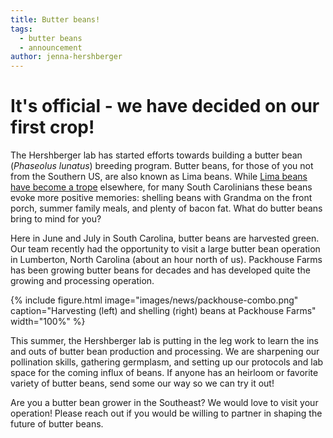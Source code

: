 ```yaml
---
title: Butter beans!
tags:
  - butter beans
  - announcement
author: jenna-hershberger
---
```

<!-- excerpt start -->
# It's official - we have decided on our first crop!

The Hershberger lab has started efforts towards building a butter bean (*Phaseolus lunatus*) breeding program. Butter beans, for those of you not from the Southern US, are also known as Lima beans. <!-- excerpt end -->
While [Lima beans have become a trope](https://tvtropes.org/pmwiki/pmwiki.php/Main/StockYuck#:~:text=he%20tries%20it.-,Lima%20beans,-%3A) elsewhere, for many South Carolinians these beans evoke more positive memories: shelling beans with Grandma on the front porch, summer family meals, and plenty of bacon fat. What do butter beans bring to mind for you?

Here in June and July in South Carolina, butter beans are harvested green. Our team recently had the opportunity to visit a large butter bean operation in Lumberton, North Carolina (about an hour north of us). Packhouse Farms has been growing butter beans for decades and has developed quite the growing and processing operation.

{%
  include figure.html
  image="images/news/packhouse-combo.png"
  caption="Harvesting (left) and shelling (right) beans at Packhouse Farms"
  width="100%"
%}

This summer, the Hershberger lab is putting in the leg work to learn the ins and outs of butter bean production and processing. We are sharpening our pollination skills, gathering germplasm, and setting up our protocols and lab space for the coming influx of beans. If anyone has an heirloom or favorite variety of butter beans, send some our way so we can try it out!

Are you a butter bean grower in the Southeast? We would love to visit your operation! Please reach out if you would be willing to partner in shaping the future of butter beans.
